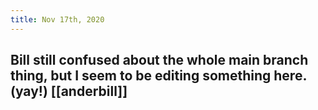 ```yaml
---
title: Nov 17th, 2020
---
```

## Bill still confused about the whole main branch thing, but I seem to be editing something here. (yay!) [[anderbill]]
## 